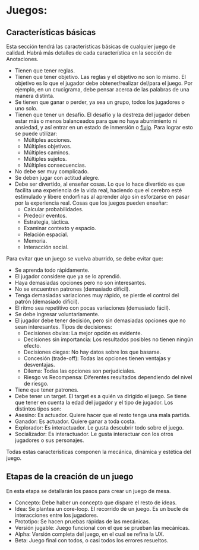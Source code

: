 # Juegos:

## Características básicas
Esta sección tendrá las características básicas de cualquier juego de calidad.
Habrá más detalles de cada característica en la sección de Anotaciones.

* Tienen que tener reglas.
* Tienen que tener objetivo. Las reglas y el objetivo no son lo mismo. El objetivo es lo que el jugador debe obtener/realizar del/para el juego. Por ejemplo, en un crucigrama, debe pensar acerca de las palabras de una manera distinta.
* Se tienen que ganar o perder, ya sea un grupo, todos los jugadores o uno solo.
* Tienen que tener un desafío. El desafío y la destreza del jugador deben estar más o menos balanceados para que no haya aburrimiento ni ansiedad, y así entrar en un estado de inmersión o [flujo](https://es.wikipedia.org/wiki/Flujo_(psicolog%C3%ADa)).
Para lograr esto se puede utilizar:
  * Múltiples acciones.
  * Múltiples objetivos.
  * Múltiples caminos.
  * Múltiples sujetos.
  * Múltiples consecuencias.
* No debe ser muy complicado.
* Se deben jugar con actitud alegre.
* Debe ser divertido, al enseñar cosas. Lo que lo hace divertido es que facilita una experiencia de la vida real, haciendo que el cerebro esté estimulado y libere endorfinas al aprender algo sin esforzarse en pasar por la experiencia real. Cosas que los juegos pueden enseñar:
  * Calcular probabilidades.
  * Predecir eventos.
  * Estrategia, táctica.
  * Examinar contexto y espacio.
  * Relación espacial.
  * Memoria.
  * Interacción social.

Para evitar que un juego se vuelva aburrido, se debe evitar que:
  * Se aprenda todo rápidamente.
  * El jugador considere que ya se lo aprendió.
  * Haya demasiadas opciones pero no son interesantes.
  * No se encuentren patrones (demasiado difícil).
  * Tenga demasiadas variaciones muy rápido, se pierde el control del patrón (demasiado difícil).
* El ritmo sea repetitivo con pocas variaciones (demasiado fácil).
* Se debe ingresar voluntariamente.
* El jugador debe tener decisión, pero sin demasiadas opciones que no sean interesantes. Tipos de decisiones:
  * Decisiones obvias: La mejor opción es evidente.
  * Decisiones sin importancia: Los resultados posibles no tienen ningún efecto.
  * Decisiones ciegas: No hay datos sobre los que basarse.
  * Concesión (trade-off): Todas las opciones tienen ventajas y desventajas.
  * Dilema: Todas las opciones son perjudiciales.
  * Riesgo vs Recompensa: Diferentes resultados dependiendo del nivel de riesgo.
* Tiene que tener patrones.
* Debe tener un target. El target es a quién va dirigido el juego. Se tiene que tener en cuenta la edad del jugador y el tipo de jugador. Los distintos tipos son:
* Asesino: Es actuador. Quiere hacer que el resto tenga una mala partida.
* Ganador: Es actuador. Quiere ganar a toda costa.
* Explorador: Es interactuador. Le gusta descubrir todo sobre el juego.
* Socializador: Es interactuador. Le gusta interactuar con los otros jugadores o sus personajes.

Todas estas características componen la mecánica, dinámica y estética del juego.

## Etapas de la creación de un juego
En esta etapa se detallarán los pasos para crear un juego de mesa.

* Concepto: Debe haber un concepto que dispare el resto de ideas.
* Idea: Se plantea un core-loop. El recorrido de un juego. Es un bucle de interacciones entre los jugadores.
* Prototipo: Se hacen pruebas rápidas de las mecánicas.
* Versión jugable: Juego funcional con el que se prueban las mecánicas.
* Alpha: Versión completa del juego, en el cual se refina la UX.
* Beta: Juego final con todos, o casi todos los errores resueltos.
